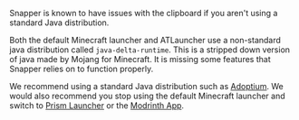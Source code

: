 Snapper is known to have issues with the clipboard if you aren't using a standard Java distribution.

Both the default Minecraft launcher and ATLauncher use a non-standard java distribution called `java-delta-runtime`. This is a stripped down version of java made by Mojang for Minecraft. It is missing some features that Snapper relies on to function properly.

We recommend using a standard Java distribution such as [Adoptium](https://adoptium.net/).
We would also recommend you stop using the default Minecraft launcher and switch to [Prism Launcher](https://prismlauncher.org/) or the [Modrinth App](https://modrinth.com/app).